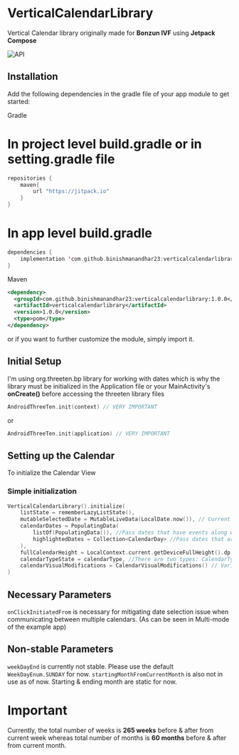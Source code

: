 # VerticalCalendarLibrary
Vertical Calendar library originally made for **Bonzun IVF** using **Jetpack Compose**

![API](https://img.shields.io/badge/API-21%2B-brightgreen.svg)

## Installation

Add the following dependencies in the gradle file of your app module to get started:  

Gradle
# In project level build.gradle or in setting.gradle file
```kotlin
repositories {
    maven{
        url "https://jitpack.io"
    }
}
```
# In app level build.gradle
```kotlin
dependencies {
    implementation 'com.github.binishmanandhar23:verticalcalendarlibrary:1.0.0'
}
```
Maven
```xml
<dependency>
  <groupId>com.github.binishmanandhar23:verticalcalendarlibrary:1.0.0</groupId>
  <artifactId>verticalcalendarlibrary</artifactId>
  <version>1.0.0</version>
  <type>pom</type>
</dependency>
```

or if you want to further customize the module, simply import it.

## Initial Setup
I'm using org.threeten.bp library for working with dates which is why the library must be initialized in the Application file or your MainActivity's **onCreate()** before accessing the threeten library files
```kotlin
AndroidThreeTen.init(context) // VERY IMPORTANT
```
or
```kotlin
AndroidThreeTen.init(application) // VERY IMPORTANT
```


## Setting up the Calendar
To initialize the Calendar View

### Simple initialization
```kotlin
VerticalCalendarLibrary().initialize(
    listState = rememberLazyListState(),
    mutableSelectedDate = MutableLiveData(LocalDate.now()), // Current selected date
    calendarDates = PopulatingData(
        listOf(PopulatingData()), //Pass dates that have events along with a Modifier to be used in designing indicators for the dates
        highlightedDates = Collection<CalendarDay> //Pass dates that are to be highlighted
    ),
    fullCalendarHeight = LocalContext.current.getDeviceFullHeight().dp, // Height for the calendar when it's in Full mode
    calendarTypeState = calendarType, //There are two types: CalendarType.FULL & CalendarType.MINI
    calendarVisualModifications = CalendarVisualModifications() // Various types of visual modifications for the Calendar
)
```

## Necessary Parameters
`onClickInitiatedFrom` is necessary for mitigating date selection issue when communicating between multiple calendars. (As can be seen in Multi-mode of the example app)


## Non-stable Parameters
`weekDayEnd` is currently not stable. Please use the default `WeekDayEnum.SUNDAY` for now.
`startingMonthFromCurrentMonth` is also not in use as of now. Starting & ending month are static for now.

# Important
Currently, the total number of weeks is **265 weeks** before & after from current week whereas total number of months is **60 months**  before & after from current month.

